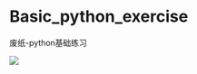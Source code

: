# Basic_python_exercise
废纸-python基础练习

![](D:\Documents\Pictures\wall\880bb308gy1fwdk643ieij22pg1iukjp.jpg)